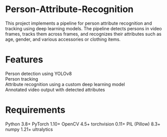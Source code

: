 # Person-Attribute-Recognition
This project implements a pipeline for person attribute recognition and tracking using deep learning models. The pipeline detects persons in video frames, tracks them across frames, and recognizes their attributes such as age, gender, and various accessories or clothing items.

# Features
Person detection using YOLOv8
<br>
Person tracking
<br>
Attribute recognition using a custom deep learning model
<br>
Annotated video output with detected attributes

# Requirements
Python 3.8+
PyTorch 1.10+
OpenCV 4.5+
torchvision 0.11+
PIL (Pillow) 8.3+
numpy 1.21+
ultralytics

